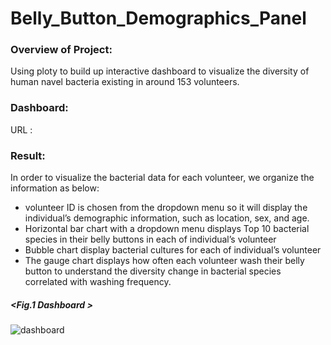 # Belly_Button_Demographics_Panel

### Overview of Project: 
Using ploty to build up interactive dashboard to visualize the diversity of human
navel bacteria existing in around 153 volunteers.
>
### Dashboard:
URL : 
>
### Result: 
In order to visualize the bacterial data for each volunteer, we organize the
information as below:

+ volunteer ID is chosen from the dropdown menu so it will display the
individual’s demographic information, such as location, sex, and age.
+ Horizontal bar chart with a dropdown menu displays Top 10 bacterial species in
their belly buttons in each of individual’s volunteer
+ Bubble chart display bacterial cultures for each of individual’s volunteer
+ The gauge chart displays how often each volunteer wash their belly button to
understand the diversity change in bacterial species correlated with washing
frequency.

##### <Fig.1 Dashboard >
![dashboard]()